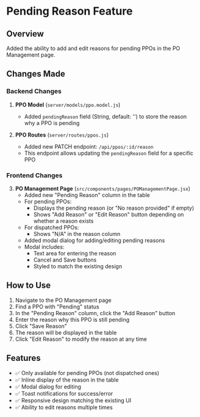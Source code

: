# Pending Reason Feature

## Overview
Added the ability to add and edit reasons for pending PPOs in the PO Management page.

## Changes Made

### Backend Changes

1. **PPO Model** (`server/models/ppo.model.js`)
   - Added `pendingReason` field (String, default: '') to store the reason why a PPO is pending

2. **PPO Routes** (`server/routes/ppos.js`)
   - Added new PATCH endpoint: `/api/ppos/:id/reason`
   - This endpoint allows updating the `pendingReason` field for a specific PPO

### Frontend Changes

3. **PO Management Page** (`src/components/pages/POManagementPage.jsx`)
   - Added new "Pending Reason" column in the table
   - For pending PPOs:
     - Displays the pending reason (or "No reason provided" if empty)
     - Shows "Add Reason" or "Edit Reason" button depending on whether a reason exists
   - For dispatched PPOs:
     - Shows "N/A" in the reason column
   - Added modal dialog for adding/editing pending reasons
   - Modal includes:
     - Text area for entering the reason
     - Cancel and Save buttons
     - Styled to match the existing design

## How to Use

1. Navigate to the PO Management page
2. Find a PPO with "Pending" status
3. In the "Pending Reason" column, click the "Add Reason" button
4. Enter the reason why this PPO is still pending
5. Click "Save Reason"
6. The reason will be displayed in the table
7. Click "Edit Reason" to modify the reason at any time

## Features

- ✅ Only available for pending PPOs (not dispatched ones)
- ✅ Inline display of the reason in the table
- ✅ Modal dialog for editing
- ✅ Toast notifications for success/error
- ✅ Responsive design matching the existing UI
- ✅ Ability to edit reasons multiple times

